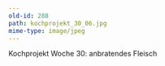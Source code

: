 ```yaml
---
old-id: 288
path: kochprojekt_30_06.jpg
mime-type: image/jpeg
---
```

Kochprojekt Woche 30:
anbratendes Fleisch
